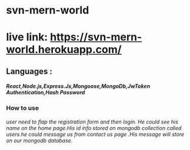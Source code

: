 # svn-mern-world
# live link: https://svn-mern-world.herokuapp.com/

## Languages :
##### React,Node.js,Express.Js,Mongoose,MongoDb,JwToken Authentication,Hash Password

### How to use 
###### user need to flap the registration form and then login. He could see his name on the home page.His id info stored on mongodb collection called users.he could message us from contact us page .His message will store on our mongodb database.